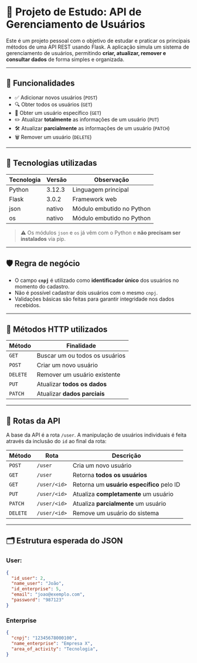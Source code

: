 # 🧠 Projeto de Estudo: API de Gerenciamento de Usuários

Este é um projeto pessoal com o objetivo de estudar e praticar os principais métodos de uma API REST usando Flask. A aplicação simula um sistema de gerenciamento de usuários, permitindo **criar, atualizar, remover e consultar dados** de forma simples e organizada.

---

## 🚀 Funcionalidades

- ✅ Adicionar novos usuários (`POST`)
- 🔍 Obter todos os usuários (`GET`)
- 🔎 Obter um usuário específico (`GET`)
- ✏️ Atualizar **totalmente** as informações de um usuário (`PUT`)
- 🛠️ Atualizar **parcialmente** as informações de um usuário (`PATCH`)
- 🗑️ Remover um usuário (`DELETE`)

---

## 🐍 Tecnologias utilizadas

| Tecnologia | Versão | Observação                  |
|------------|--------|-----------------------------|
| Python     | 3.12.3 | Linguagem principal          |
| Flask      | 3.0.2  | Framework web                |
| json       | nativo | Módulo embutido no Python    |
| os         | nativo | Módulo embutido no Python    |

> ⚠️ Os módulos `json` e `os` já vêm com o Python e **não precisam ser instalados** via pip.

---

## 🛡️ Regra de negócio

- O campo **`cnpj`** é utilizado como **identificador único** dos usuários no momento do cadastro.
- Não é possível cadastrar dois usuários com o mesmo `cnpj`.
- Validações básicas são feitas para garantir integridade nos dados recebidos.

---

## 📡 Métodos HTTP utilizados

| Método | Finalidade                           |
|--------|--------------------------------------|
| `GET`  | Buscar um ou todos os usuários       |
| `POST` | Criar um novo usuário                |
| `DELETE` | Remover um usuário existente       |
| `PUT`  | Atualizar **todos os dados**         |
| `PATCH`| Atualizar **dados parciais**         |

---

## 🔀 Rotas da API

A base da API é a rota `/user`. A manipulação de usuários individuais é feita através da inclusão do `id` ao final da rota:

| Método | Rota            | Descrição                                |
|--------|------------------|--------------------------------------------|
| `POST` | `/user`          | Cria um novo usuário                       |
| `GET`  | `/user`          | Retorna **todos os usuários**             |
| `GET`  | `/user/<id>`     | Retorna um **usuário específico** pelo ID |
| `PUT`  | `/user/<id>`     | Atualiza **completamente** um usuário     |
| `PATCH`| `/user/<id>`     | Atualiza **parcialmente** um usuário      |
| `DELETE`| `/user/<id>`    | Remove um usuário do sistema              |

---

## 🗂️ Estrutura esperada do JSON

### User:
```json
{
  "id_user": 2,
  "name_user": "João",
  "id_enterprise": 5,
  "email": "joao@exemplo.com",
  "password": "987123"
}
```
### Enterprise
```json
{
  "cnpj": "12345678000100",
  "name_enterprise": "Empresa X",
  "area_of_activity": "Tecnologia",
}
```